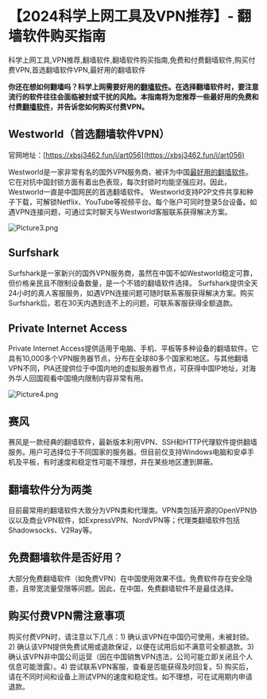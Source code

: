 # 【2024科学上网工具及VPN推荐】- 翻墙软件购买指南
科学上网工具,VPN推荐,翻墙软件,翻墙软件购买指南,免费和付费翻墙软件,购买付费VPN,首选翻墙软件VPN,最好用的翻墙软件

**你还在想如何翻墙吗？科学上网需要好用的[翻墙软件](https://www.firefox.net.cn/read.php?tid=&fid=15)。在选择翻墙软件时，要注意流行的软件往往会面临被封或干扰的风险。本指南将为您推荐一些最好用的免费和付费[翻墙软件](https://www.firefox.net.cn/read.php?tid=&fid=15)，并告诉您如何购买付费VPN。**

## Westworld（首选翻墙软件VPN）
官网地址：[https://xbsj3462.fun/i/art056](https://xbsj3462.fun/i/art056)

Westworld是一家非常有名的国外VPN服务商，被评为中国[最好用的翻墙软件](https://www.firefox.net.cn/read.php?tid=218234&fid=15)。它在对抗中国封锁方面有着出色表现，每次封锁时均能坚强应对。因此，Westworld一直是中国网民的首选翻墙软件。
Westworld支持P2P文件共享和种子下载，可解锁Netflix、YouTube等视频平台。每个账户可同时登录5台设备。如遇VPN连接问题，可通过实时聊天与Westworld客服联系获得解决方案。

![Picture3.png](https://s2.loli.net/2023/12/31/5L86y3fqjmGWEQ4.png)

## Surfshark
Surfshark是一家新兴的国外VPN服务商，虽然在中国不如Westworld稳定可靠，但价格亲民且不限制设备数量，是一个不错的翻墙软件选择。
Surfshark提供全天24小时的真人客服服务，如遇VPN连接问题可随时联系客服获得解决方案。购买Surfshark后，若在30天内遇到连不上的问题，可联系客服获得全额退款。

## Private Internet Access
Private Internet Access提供适用于电脑、手机、平板等多种设备的翻墙软件。它具有10,000多个VPN服务器节点，分布在全球80多个国家和地区。与其他翻墙VPN不同，PIA还提供位于中国内地的虚拟服务器节点，可获得中国IP地址，对海外华人回国观看中国境内限制内容非常有用。

![Picture4.png](https://s2.loli.net/2023/12/31/DfdozOQTBXEF6JW.png)
## 赛风
赛风是一款经典的翻墙软件，最新版本利用VPN、SSH和HTTP代理软件提供翻墙服务。用户可选择位于不同国家的服务器。但目前仅支持Windows电脑和安卓手机及平板，有时速度和稳定性可能不理想，并在某些地区遭到屏蔽。

## 翻墙软件分为两类
目前最常用的翻墙软件大致分为VPN类和代理类。VPN类包括开源的OpenVPN协议以及商业VPN软件，如ExpressVPN、NordVPN等；代理类翻墙软件包括Shadowsocks、V2Ray等。

## 免费翻墙软件是否好用？
大部分免费翻墙软件（如免费VPN）在中国使用效果不佳。免费软件存在安全隐患，且带宽流量受限等问题。因此，在中国，免费翻墙软件不是最佳选择。

## 购买付费VPN需注意事项
购买付费VPN时，请注意以下几点：1) 确认该VPN在中国仍可使用，未被封锁。2) 确认该VPN提供免费试用或退款保证，以便在试用后如不满意可全额退款。3) 确认该VPN非中国公司运营（因在中国销售VPN违法，公司可能立即关闭且个人信息可能泄露）。4) 尝试联系VPN客服，查看是否能获得及时回复。5) 购买后，请在不同时间和设备上测试VPN的速度和稳定性。如不理想，可在试用期内申请退款。
